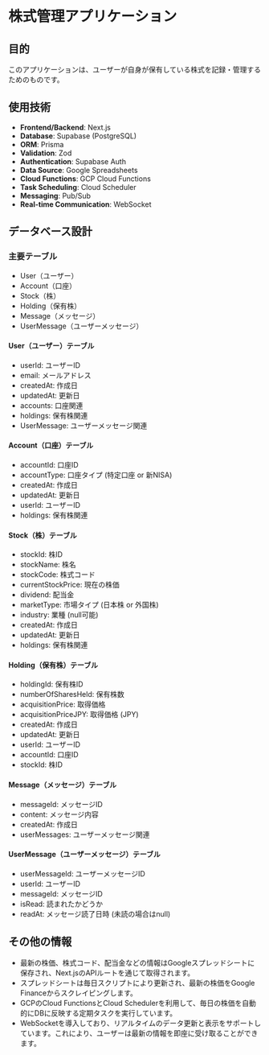 # 株式管理アプリケーション

## 目的
このアプリケーションは、ユーザーが自身が保有している株式を記録・管理するためのものです。

## 使用技術
- **Frontend/Backend**: Next.js
- **Database**: Supabase (PostgreSQL)
- **ORM**: Prisma
- **Validation**: Zod
- **Authentication**: Supabase Auth
- **Data Source**: Google Spreadsheets
- **Cloud Functions**: GCP Cloud Functions
- **Task Scheduling**: Cloud Scheduler
- **Messaging**: Pub/Sub
- **Real-time Communication**: WebSocket

## データベース設計

### 主要テーブル
- User（ユーザー）
- Account（口座）
- Stock（株）
- Holding（保有株）
- Message（メッセージ）
- UserMessage（ユーザーメッセージ）

#### User（ユーザー）テーブル
- userId: ユーザーID
- email: メールアドレス
- createdAt: 作成日
- updatedAt: 更新日
- accounts: 口座関連
- holdings: 保有株関連
- UserMessage: ユーザーメッセージ関連

#### Account（口座）テーブル
- accountId: 口座ID
- accountType: 口座タイプ (特定口座 or 新NISA)
- createdAt: 作成日
- updatedAt: 更新日
- userId: ユーザーID
- holdings: 保有株関連

#### Stock（株）テーブル
- stockId: 株ID
- stockName: 株名
- stockCode: 株式コード
- currentStockPrice: 現在の株価
- dividend: 配当金
- marketType: 市場タイプ (日本株 or 外国株)
- industry: 業種 (null可能)
- createdAt: 作成日
- updatedAt: 更新日
- holdings: 保有株関連

#### Holding（保有株）テーブル
- holdingId: 保有株ID
- numberOfSharesHeld: 保有株数
- acquisitionPrice: 取得価格
- acquisitionPriceJPY: 取得価格 (JPY)
- createdAt: 作成日
- updatedAt: 更新日
- userId: ユーザーID
- accountId: 口座ID
- stockId: 株ID

#### Message（メッセージ）テーブル
- messageId: メッセージID
- content: メッセージ内容
- createdAt: 作成日
- userMessages: ユーザーメッセージ関連

#### UserMessage（ユーザーメッセージ）テーブル
- userMessageId: ユーザーメッセージID
- userId: ユーザーID
- messageId: メッセージID
- isRead: 読まれたかどうか
- readAt: メッセージ読了日時 (未読の場合はnull)

## その他の情報
- 最新の株価、株式コード、配当金などの情報はGoogleスプレッドシートに保存され、Next.jsのAPIルートを通じて取得されます。
- スプレッドシートは毎日スクリプトにより更新され、最新の株価をGoogle Financeからスクレイピングします。
- GCPのCloud FunctionsとCloud Schedulerを利用して、毎日の株価を自動的にDBに反映する定期タスクを実行しています。
- WebSocketを導入しており、リアルタイムのデータ更新と表示をサポートしています。これにより、ユーザーは最新の情報を即座に受け取ることができます。
